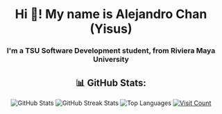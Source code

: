 <div align="center">
  <h1>Hi 👋! My name is Alejandro Chan (Yisus)</h1>
  <h3>I'm a TSU Software Development student, from Riviera Maya University</h3>
</div>

<div align="center">
  <h2>📊 GitHub Stats:</h2>
  <img src="https://github-readme-stats.vercel.app/api?username=alejandr003&theme=dark&hide_border=false&include_all_commits=true&count_private=true" alt="GitHub Stats" />
  <img src="https://nirzak-streak-stats.vercel.app/?user=alejandr003&theme=dark&hide_border=false" alt="GitHub Streak Stats" />
  <img src="https://github-readme-stats.vercel.app/api/top-langs/?username=alejandr003&theme=dark&hide_border=false&include_all_commits=true&count_private=true&layout=compact" alt="Top Languages" />
  <a href="https://visitcount.itsvg.in">
    <img src="https://visitcount.itsvg.in/api?id=alejandr003&icon=0&color=0" alt="Visit Count" />
  </a>
</div>
